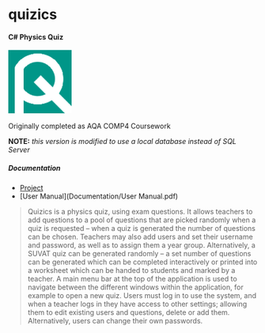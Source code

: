 # quizics
#### C# Physics Quiz
![quizics](logo.png)

Originally completed as AQA COMP4 Coursework

**NOTE:** *this version is modified to use a local database instead of SQL Server*

##### Documentation

* [Project](Documentation/Project.pdf)
* [User Manual](Documentation/User Manual.pdf)

> Quizics is a physics quiz, using exam questions. It allows teachers to add questions to a pool of questions that are picked randomly when a quiz is requested – when a quiz is generated the number of questions can be chosen. Teachers may also add users and set their username and password, as well as to assign them a year group. Alternatively, a SUVAT quiz can be generated randomly – a set number of questions can be generated which can be completed interactively or printed into a worksheet which can be handed to students and marked by a teacher. A main menu bar at the top of the application is used to navigate between the different windows within the application, for example to open a new quiz. Users must log in to use the system, and when a teacher logs in they have access to other settings; allowing them to edit existing users and questions, delete or add them. Alternatively, users can change their own passwords.
